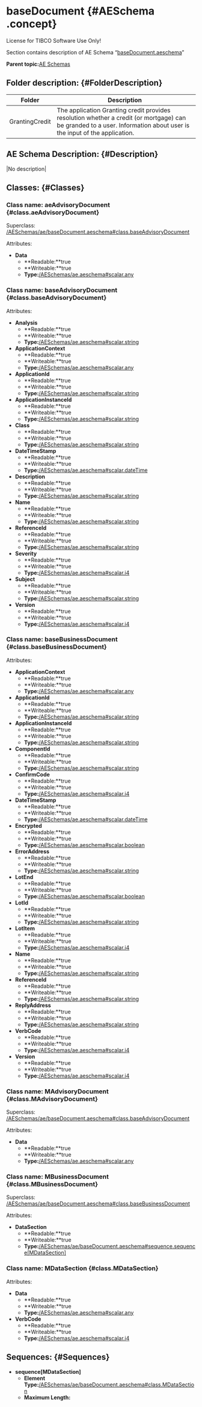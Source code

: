 # baseDocument {#AESchema .concept}

License for TIBCO Software Use Only!

Section contains description of AE Schema “[baseDocument.aeschema](baseDocument.aeschema)”

**Parent topic:**[AE Schemas](../../../../projects/GrantingCredit/common/aeschema.md)

## Folder description: {#FolderDescription}

|Folder|Description|
|------|-----------|
|GrantingCredit|The application Granting credit provides resolution whether a credit \(or mortgage\) can be granded to a user. Information about user is the input of the application.|

## AE Schema Description: {#Description}

|No description|

## Classes: {#Classes}

### Class name: aeAdvisoryDocument {#class.aeAdvisoryDocument}

Superclass: [/AESchemas/ae/baseDocument.aeschema\#class.baseAdvisoryDocument](baseDocument.aeschema.md#)

Attributes:

-   **Data**
    -   **Readable:**true
    -   **Writeable:**true
    -   **Type:**[/AESchemas/ae.aeschema\#scalar.any](../ae.aeschema.md#)

### Class name: baseAdvisoryDocument {#class.baseAdvisoryDocument}

Attributes:

-   **Analysis**
    -   **Readable:**true
    -   **Writeable:**true
    -   **Type:**[/AESchemas/ae.aeschema\#scalar.string](../ae.aeschema.md#)
-   **ApplicationContext**
    -   **Readable:**true
    -   **Writeable:**true
    -   **Type:**[/AESchemas/ae.aeschema\#scalar.any](../ae.aeschema.md#)
-   **ApplicationId**
    -   **Readable:**true
    -   **Writeable:**true
    -   **Type:**[/AESchemas/ae.aeschema\#scalar.string](../ae.aeschema.md#)
-   **ApplicationInstanceId**
    -   **Readable:**true
    -   **Writeable:**true
    -   **Type:**[/AESchemas/ae.aeschema\#scalar.string](../ae.aeschema.md#)
-   **Class**
    -   **Readable:**true
    -   **Writeable:**true
    -   **Type:**[/AESchemas/ae.aeschema\#scalar.string](../ae.aeschema.md#)
-   **DateTimeStamp**
    -   **Readable:**true
    -   **Writeable:**true
    -   **Type:**[/AESchemas/ae.aeschema\#scalar.dateTime](../ae.aeschema.md#)
-   **Description**
    -   **Readable:**true
    -   **Writeable:**true
    -   **Type:**[/AESchemas/ae.aeschema\#scalar.string](../ae.aeschema.md#)
-   **Name**
    -   **Readable:**true
    -   **Writeable:**true
    -   **Type:**[/AESchemas/ae.aeschema\#scalar.string](../ae.aeschema.md#)
-   **ReferenceId**
    -   **Readable:**true
    -   **Writeable:**true
    -   **Type:**[/AESchemas/ae.aeschema\#scalar.string](../ae.aeschema.md#)
-   **Severity**
    -   **Readable:**true
    -   **Writeable:**true
    -   **Type:**[/AESchemas/ae.aeschema\#scalar.i4](../ae.aeschema.md#)
-   **Subject**
    -   **Readable:**true
    -   **Writeable:**true
    -   **Type:**[/AESchemas/ae.aeschema\#scalar.string](../ae.aeschema.md#)
-   **Version**
    -   **Readable:**true
    -   **Writeable:**true
    -   **Type:**[/AESchemas/ae.aeschema\#scalar.i4](../ae.aeschema.md#)

### Class name: baseBusinessDocument {#class.baseBusinessDocument}

Attributes:

-   **ApplicationContext**
    -   **Readable:**true
    -   **Writeable:**true
    -   **Type:**[/AESchemas/ae.aeschema\#scalar.any](../ae.aeschema.md#)
-   **ApplicationId**
    -   **Readable:**true
    -   **Writeable:**true
    -   **Type:**[/AESchemas/ae.aeschema\#scalar.string](../ae.aeschema.md#)
-   **ApplicationInstanceId**
    -   **Readable:**true
    -   **Writeable:**true
    -   **Type:**[/AESchemas/ae.aeschema\#scalar.string](../ae.aeschema.md#)
-   **ComponentId**
    -   **Readable:**true
    -   **Writeable:**true
    -   **Type:**[/AESchemas/ae.aeschema\#scalar.string](../ae.aeschema.md#)
-   **ConfirmCode**
    -   **Readable:**true
    -   **Writeable:**true
    -   **Type:**[/AESchemas/ae.aeschema\#scalar.i4](../ae.aeschema.md#)
-   **DateTimeStamp**
    -   **Readable:**true
    -   **Writeable:**true
    -   **Type:**[/AESchemas/ae.aeschema\#scalar.dateTime](../ae.aeschema.md#)
-   **Encrypted**
    -   **Readable:**true
    -   **Writeable:**true
    -   **Type:**[/AESchemas/ae.aeschema\#scalar.boolean](../ae.aeschema.md#)
-   **ErrorAddress**
    -   **Readable:**true
    -   **Writeable:**true
    -   **Type:**[/AESchemas/ae.aeschema\#scalar.string](../ae.aeschema.md#)
-   **LotEnd**
    -   **Readable:**true
    -   **Writeable:**true
    -   **Type:**[/AESchemas/ae.aeschema\#scalar.boolean](../ae.aeschema.md#)
-   **LotId**
    -   **Readable:**true
    -   **Writeable:**true
    -   **Type:**[/AESchemas/ae.aeschema\#scalar.string](../ae.aeschema.md#)
-   **LotItem**
    -   **Readable:**true
    -   **Writeable:**true
    -   **Type:**[/AESchemas/ae.aeschema\#scalar.i4](../ae.aeschema.md#)
-   **Name**
    -   **Readable:**true
    -   **Writeable:**true
    -   **Type:**[/AESchemas/ae.aeschema\#scalar.string](../ae.aeschema.md#)
-   **ReferenceId**
    -   **Readable:**true
    -   **Writeable:**true
    -   **Type:**[/AESchemas/ae.aeschema\#scalar.string](../ae.aeschema.md#)
-   **ReplyAddress**
    -   **Readable:**true
    -   **Writeable:**true
    -   **Type:**[/AESchemas/ae.aeschema\#scalar.string](../ae.aeschema.md#)
-   **VerbCode**
    -   **Readable:**true
    -   **Writeable:**true
    -   **Type:**[/AESchemas/ae.aeschema\#scalar.i4](../ae.aeschema.md#)
-   **Version**
    -   **Readable:**true
    -   **Writeable:**true
    -   **Type:**[/AESchemas/ae.aeschema\#scalar.i4](../ae.aeschema.md#)

### Class name: MAdvisoryDocument {#class.MAdvisoryDocument}

Superclass: [/AESchemas/ae/baseDocument.aeschema\#class.baseAdvisoryDocument](baseDocument.aeschema.md#)

Attributes:

-   **Data**
    -   **Readable:**true
    -   **Writeable:**true
    -   **Type:**[/AESchemas/ae.aeschema\#scalar.any](../ae.aeschema.md#)

### Class name: MBusinessDocument {#class.MBusinessDocument}

Superclass: [/AESchemas/ae/baseDocument.aeschema\#class.baseBusinessDocument](baseDocument.aeschema.md#)

Attributes:

-   **DataSection**
    -   **Readable:**true
    -   **Writeable:**true
    -   **Type:**[/AESchemas/ae/baseDocument.aeschema\#sequence.sequence\[MDataSection\]](baseDocument.aeschema.md#)

### Class name: MDataSection {#class.MDataSection}

Attributes:

-   **Data**
    -   **Readable:**true
    -   **Writeable:**true
    -   **Type:**[/AESchemas/ae.aeschema\#scalar.any](../ae.aeschema.md#)
-   **VerbCode**
    -   **Readable:**true
    -   **Writeable:**true
    -   **Type:**[/AESchemas/ae.aeschema\#scalar.i4](../ae.aeschema.md#)

## Sequences: {#Sequences}

-   **sequence\[MDataSection\]**
    -   **Element Type:**[/AESchemas/ae/baseDocument.aeschema\#class.MDataSection](baseDocument.aeschema.md#)
    -   **Maximum Length:**

